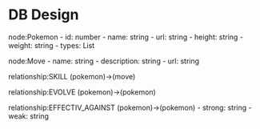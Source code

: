 # DB Design

node:Pokemon
    - id: number
    - name: string
    - url: string
    - height: string
    - weight: string
    - types: List

node:Move
    - name: string
    - description: string
    - url: string

relationship:SKILL   (pokemon)->(move)

relationship:EVOLVE  (pokemon)->(pokemon)

relationship:EFFECTIV_AGAINST   (pokemon)->(pokemon)
    - strong: string
    - weak: string
